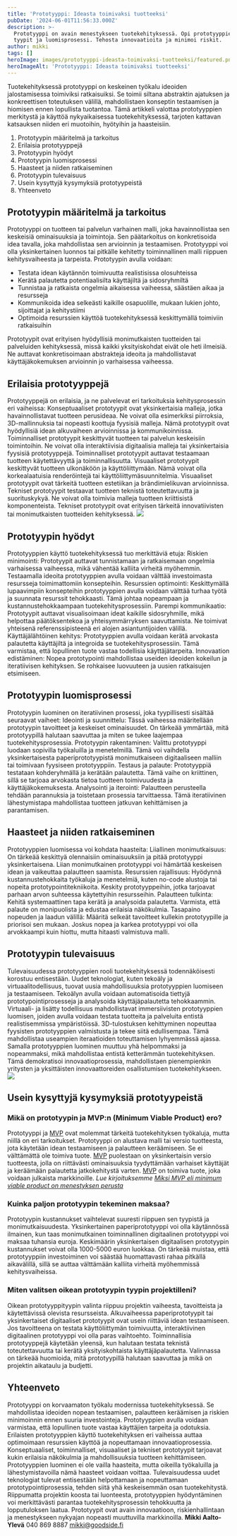 ```yaml
---
title: 'Prototyyppi: Ideasta toimivaksi tuotteeksi'
pubDate: '2024-06-01T11:56:33.000Z'
description: >-
  Prototyyppi on avain menestykseen tuotekehityksessä. Opi prototyyppien hyödyt,
  tyypit ja luomisprosessi. Tehosta innovaatioita ja minimoi riskit.
author: mikki
tags: []
heroImage: images/prototyyppi-ideasta-toimivaksi-tuotteeksi/featured.png
heroImageAlt: 'Prototyyppi: Ideasta toimivaksi tuotteeksi'
---
```


Tuotekehityksessä prototyyppi on keskeinen työkalu ideoiden jalostamisessa toimiviksi ratkaisuiksi. Se toimii siltana abstraktin ajatuksen ja konkreettisen toteutuksen välillä, mahdollistaen konseptin testaamisen ja hiomisen ennen lopullista tuotantoa. Tämä artikkeli valottaa prototyyppien merkitystä ja käyttöä nykyaikaisessa tuotekehityksessä, tarjoten kattavan katsauksen niiden eri muotoihin, hyötyihin ja haasteisiin.

1.  Prototyypin määritelmä ja tarkoitus
2.  Erilaisia prototyyppejä
3.  Prototyypin hyödyt
4.  Prototyypin luomisprosessi
5.  Haasteet ja niiden ratkaiseminen
6.  Prototyypin tulevaisuus
7.  Usein kysyttyjä kysymyksiä prototyypeistä
8.  Yhteenveto

## **Prototyypin määritelmä ja tarkoitus**

Prototyyppi on tuotteen tai palvelun varhainen malli, joka havainnollistaa sen keskeisiä ominaisuuksia ja toimintoja. Sen päätarkoitus on konkretisoida idea tavalla, joka mahdollistaa sen arvioinnin ja testaamisen. Prototyyppi voi olla yksinkertainen luonnos tai pitkälle kehitetty toiminnallinen malli riippuen kehitysvaiheesta ja tarpeista. Prototyypin avulla voidaan:

-   Testata idean käytännön toimivuutta realistisissa olosuhteissa
-   Kerätä palautetta potentiaalisilta käyttäjiltä ja sidosryhmiltä
-   Tunnistaa ja ratkaista ongelmia aikaisessa vaiheessa, säästäen aikaa ja resursseja
-   Kommunikoida idea selkeästi kaikille osapuolille, mukaan lukien johto, sijoittajat ja kehitystiimi
-   Optimoida resurssien käyttöä tuotekehityksessä keskittymällä toimiviin ratkaisuihin

Prototyypit ovat erityisen hyödyllisiä monimutkaisten tuotteiden tai palveluiden kehityksessä, missä kaikki yksityiskohdat eivät ole heti ilmeisiä. Ne auttavat konkretisoimaan abstrakteja ideoita ja mahdollistavat käyttäjäkokemuksen arvioinnin jo varhaisessa vaiheessa.

## **Erilaisia prototyyppejä**

Prototyyppejä on erilaisia, ja ne palvelevat eri tarkoituksia kehitysprosessin eri vaiheissa: Konseptuaaliset prototyypit ovat yksinkertaisia malleja, jotka havainnollistavat tuotteen perusideaa. Ne voivat olla esimerkiksi piirroksia, 3D-mallinnuksia tai nopeasti koottuja fyysisiä malleja. Nämä prototyypit ovat hyödyllisiä idean alkuvaiheen arvioinnissa ja kommunikoinnissa. Toiminnalliset prototyypit keskittyvät tuotteen tai palvelun keskeisiin toimintoihin. Ne voivat olla interaktiivisia digitaalisia malleja tai yksinkertaisia fyysisiä prototyyppejä. Toiminnalliset prototyypit auttavat testaamaan tuotteen käytettävyyttä ja toiminnallisuutta. Visuaaliset prototyypit keskittyvät tuotteen ulkonäköön ja käyttöliittymään. Nämä voivat olla korkealaatuisia renderöintejä tai käyttöliittymäsuunnitelmia. Visuaaliset prototyypit ovat tärkeitä tuotteen estetiikan ja brändimielikuvan arvioinnissa. Tekniset prototyypit testaavat tuotteen teknistä toteutettavuutta ja suorituskykyä. Ne voivat olla toimivia malleja tuotteen kriittisistä komponenteista. Tekniset prototyypit ovat erityisen tärkeitä innovatiivisten tai monimutkaisten tuotteiden kehityksessä. ![](images/prototyyppi-ideasta-toimivaksi-tuotteeksi/prototyypin-piirtaja.png)

## **Prototyypin hyödyt**

Prototyyppien käyttö tuotekehityksessä tuo merkittäviä etuja: Riskien minimointi: Prototyypit auttavat tunnistamaan ja ratkaisemaan ongelmia varhaisessa vaiheessa, mikä vähentää kalliita virheitä myöhemmin. Testaamalla ideoita prototyyppien avulla voidaan välttää investoimasta resursseja toimimattomiin konsepteihin. Resurssien optimointi: Keskittymällä lupaavimpiin konsepteihin prototyyppien avulla voidaan välttää turhaa työtä ja suunnata resurssit tehokkaasti. Tämä johtaa nopeampaan ja kustannustehokkaampaan tuotekehitysprosessiin. Parempi kommunikaatio: Prototyypit auttavat visualisoimaan ideat kaikille sidosryhmille, mikä helpottaa päätöksentekoa ja yhteisymmärryksen saavuttamista. Ne toimivat yhteisenä referenssipisteenä eri alojen asiantuntijoiden välillä. Käyttäjälähtöinen kehitys: Prototyyppien avulla voidaan kerätä arvokasta palautetta käyttäjiltä ja integroida se tuotekehitysprosessiin. Tämä varmistaa, että lopullinen tuote vastaa todellisia käyttäjätarpeita. Innovaation edistäminen: Nopea prototypointi mahdollistaa useiden ideoiden kokeilun ja iteratiivisen kehityksen. Se rohkaisee luovuuteen ja uusien ratkaisujen etsimiseen.

## **Prototyypin luomisprosessi**

Prototyypin luominen on iteratiivinen prosessi, joka tyypillisesti sisältää seuraavat vaiheet: Ideointi ja suunnittelu: Tässä vaiheessa määritellään prototyypin tavoitteet ja keskeiset ominaisuudet. On tärkeää ymmärtää, mitä prototyypillä halutaan saavuttaa ja miten se tukee laajempaa tuotekehitysprosessia. Prototyypin rakentaminen: Valittu prototyyppi luodaan sopivilla työkaluilla ja menetelmillä. Tämä voi vaihdella yksinkertaisesta paperiprototyypistä monimutkaiseen digitaaliseen malliin tai toimivaan fyysiseen prototyyppiin. Testaus ja palaute: Prototyyppiä testataan kohderyhmällä ja kerätään palautetta. Tämä vaihe on kriittinen, sillä se tarjoaa arvokasta tietoa tuotteen toimivuudesta ja käyttäjäkokemuksesta. Analysointi ja iterointi: Palautteen perusteella tehdään parannuksia ja toistetaan prosessia tarvittaessa. Tämä iteratiivinen lähestymistapa mahdollistaa tuotteen jatkuvan kehittämisen ja parantamisen.

## **Haasteet ja niiden ratkaiseminen**

Prototyyppien luomisessa voi kohdata haasteita: Liiallinen monimutkaisuus: On tärkeää keskittyä olennaisiin ominaisuuksiin ja pitää prototyyppi yksinkertaisena. Liian monimutkainen prototyyppi voi hämärtää keskeisen idean ja vaikeuttaa palautteen saamista. Resurssien rajallisuus: Hyödynnä kustannustehokkaita työkaluja ja menetelmiä, kuten no-code alustoja tai nopeita prototypointitekniikoita. Keskity prototyyppeihin, jotka tarjoavat parhaan arvon suhteessa käytettyihin resursseihin. Palautteen tulkinta: Kehitä systemaattinen tapa kerätä ja analysoida palautetta. Varmista, että palaute on monipuolista ja edustaa erilaisia näkökulmia. Tasapaino nopeuden ja laadun välillä: Määritä selkeät tavoitteet kullekin prototyypille ja priorisoi sen mukaan. Joskus nopea ja karkea prototyyppi voi olla arvokkaampi kuin hiottu, mutta hitaasti valmistuva malli.

## **Prototyypin tulevaisuus**

Tulevaisuudessa prototyyppien rooli tuotekehityksessä todennäköisesti korostuu entisestään. Uudet teknologiat, kuten tekoäly ja virtuaalitodellisuus, tuovat uusia mahdollisuuksia prototyyppien luomiseen ja testaamiseen. Tekoälyn avulla voidaan automatisoida tiettyjä prototypointiprosesseja ja analysoida käyttäjäpalautetta tehokkaammin. Virtuaali- ja lisätty todellisuus mahdollistavat immersiivisten prototyyppien luomisen, joiden avulla voidaan testata tuotteita ja palveluita entistä realistisemmissa ympäristöissä. 3D-tulostuksen kehittyminen nopeuttaa fyysisten prototyyppien valmistusta ja tekee siitä edullisempaa. Tämä mahdollistaa useampien iteraatioiden toteuttamisen lyhyemmässä ajassa. Samalla prototyyppien luominen muuttuu yhä helpommaksi ja nopeammaksi, mikä mahdollistaa entistä ketterämmän tuotekehityksen. Tämä demokratisoi innovaatioprosessia, mahdollistaen pienempienkin yritysten ja yksittäisten innovaattoreiden osallistumisen tuotekehitykseen. ![](images/prototyyppi-ideasta-toimivaksi-tuotteeksi/prototyyppia-toteuttamassa.png)

## **Usein kysyttyjä kysymyksiä prototyypeistä**

### **Mikä on prototyypin ja MVP:n (Minimum Viable Product) ero?** 

Prototyyppi ja [MVP](https://goodside.fi/mvp-miksi-minimum-viable-product-on-menestyksen-perusta/) ovat molemmat tärkeitä tuotekehityksen työkaluja, mutta niillä on eri tarkoitukset. Prototyyppi on alustava malli tai versio tuotteesta, jota käytetään idean testaamiseen ja palautteen keräämiseen. Se ei välttämättä ole toimiva tuote. [MVP](https://goodside.fi/mvp-miksi-minimum-viable-product-on-menestyksen-perusta/) puolestaan on yksinkertaisin versio tuotteesta, jolla on riittävästi ominaisuuksia tyydyttämään varhaiset käyttäjät ja keräämään palautetta jatkokehitystä varten. [MVP](https://goodside.fi/mvp-miksi-minimum-viable-product-on-menestyksen-perusta/) on toimiva tuote, joka voidaan julkaista markkinoille. _Lue kirjoituksemme [Miksi MVP eli minimum viable product on menestyksen perusta](https://goodside.fi/mvp-miksi-minimum-viable-product-on-menestyksen-perusta/)_

### **Kuinka paljon prototyypin tekeminen maksaa?**

Prototyypin kustannukset vaihtelevat suuresti riippuen sen tyypistä ja monimutkaisuudesta. Yksinkertainen paperiprototyyppi voi olla käytännössä ilmainen, kun taas monimutkainen toiminnallinen digitaalinen prototyyppi voi maksaa tuhansia euroja. Keskimäärin yksinkertaisen digitaalisen prototyypin kustannukset voivat olla 1000-5000 euron luokkaa. On tärkeää muistaa, että prototyyppiin investoiminen voi säästää huomattavasti rahaa pitkällä aikavälillä, sillä se auttaa välttämään kalliita virheitä myöhemmissä kehitysvaiheissa.

### **Miten valitsen oikean prototyypin tyypin projektilleni?**

Oikean prototyyppityypin valinta riippuu projektin vaiheesta, tavoitteista ja käytettävissä olevista resursseista. Alkuvaiheessa paperiprototyypit tai yksinkertaiset digitaaliset prototyypit ovat usein riittäviä idean testaamiseen. Jos tavoitteena on testata käyttöliittymän toimivuutta, interaktiivinen digitaalinen prototyyppi voi olla paras vaihtoehto. Toiminnallisia prototyyppejä käytetään yleensä, kun halutaan testata teknistä toteutettavuutta tai kerätä yksityiskohtaista käyttäjäpalautetta. Valinnassa on tärkeää huomioida, mitä prototyypillä halutaan saavuttaa ja mikä on projektin aikataulu ja budjetti.

## **Yhteenveto**

Prototyyppi on korvaamaton työkalu modernissa tuotekehityksessä. Se mahdollistaa ideoiden nopean testaamisen, palautteen keräämisen ja riskien minimoinnin ennen suuria investointeja. Prototyyppien avulla voidaan varmistaa, että lopullinen tuote vastaa käyttäjien tarpeita ja odotuksia. Erilaisten prototyyppien käyttö tuotekehityksen eri vaiheissa auttaa optimoimaan resurssien käyttöä ja nopeuttamaan innovaatioprosessia. Konseptuaaliset, toiminnalliset, visuaaliset ja tekniset prototyypit tarjoavat kukin erilaisia näkökulmia ja mahdollisuuksia tuotteen kehittämiseen. Prototyyppien luominen ei ole vailla haasteita, mutta oikeilla työkaluilla ja lähestymistavoilla nämä haasteet voidaan voittaa. Tulevaisuudessa uudet teknologiat tulevat entisestään helpottamaan ja nopeuttamaan prototypointiprosessia, tehden siitä yhä keskeisemmän osan tuotekehitystä. Riippumatta projektin koosta tai luonteesta, prototyyppien hyödyntäminen voi merkittävästi parantaa tuotekehitysprosessin tehokkuutta ja lopputuloksen laatua. Prototyypit ovat avain innovaatioon, riskienhallintaan ja menestykseen nykyajan nopeasti muuttuvilla markkinoilla. **Mikki Aalto-Ylevä** 040 869 8887 mikki@goodside.fi